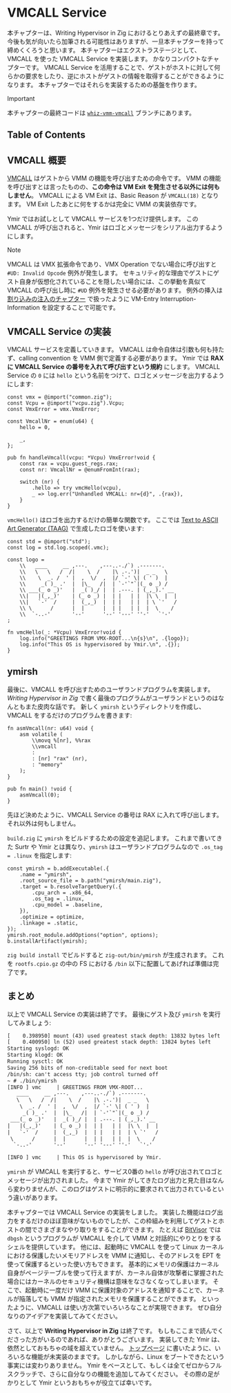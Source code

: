 # VMCALL Service

本チャプターは、Writing Hypervisor in Zig におけるとりあえずの最終章です。
今後も気が向いたら加筆される可能性はありますが、一旦本チャプターを持って締めくくろうと思います。
本チャプターはエクストラステージとして、VMCALL を使った VMCALL Service を実装します。
かなりコンパクトなチャプターです。
VMCALL Service を活用することで、ゲストがホストに対して何らかの要求をしたり、逆にホストがゲストの情報を取得することができるようになります。
本チャプターではそれらを実装するための基盤を作ります。

> [!IMPORTANT]
>
> 本チャプターの最終コードは [`whiz-vmm-vmcall`](https://github.com/smallkirby/ymir/tree/whiz-vmm-vmcall) ブランチにあります。

## Table of Contents

<!-- toc -->

## VMCALL 概要

[VMCALL](https://www.felixcloutier.com/x86/vmcall) はゲストから VMM の機能を呼び出すための命令です。
VMM の機能を呼び出すとは言ったものの、**この命令は VM Exit を発生させる以外には何もしません**。
VMCALL による VM Exit は、Basic Reason が `VMCALL(18)` となります。
VM Exit したあとに何をするかは完全に VMM の実装依存です。

Ymir ではお試しとして VMCALL サービスを1つだけ提供します。
この VMCALL が呼び出されると、Ymir はロゴとメッセージをシリアル出力するようにします。

> [!NOTE]
>
> VMCALL は VMX 拡張命令であり、VMX Operation でない場合に呼び出すと `#UD: Invalid Opcode` 例外が発生します。
> セキュリティ的な理由でゲストにゲスト自身が仮想化されていることを隠したい場合には、この挙動を真似て VMCALL の呼び出し時に `#UD` 例外を発生させる必要があります。
> 例外の挿入は [割り込みの注入のチャプター](./intr_injection.md) で扱ったように VM-Entry Interruption-Information を設定することで可能です。

## VMCALL Service の実装

VMCALL サービスを定義していきます。
VMCALL は命令自体は引数も何も持たず、calling convention を VMM 側で定義する必要があります。
Ymir では **RAX に VMCALL Service の番号を入れて呼び出すという規約** にします。
VMCALL Service の `0` には `hello` という名前をつけて、ロゴとメッセージを出力するようにします:

<!-- i18n:skip -->
```ymir/arch/x86/vmx/vmc.zig
const vmx = @import("common.zig");
const Vcpu = @import("vcpu.zig").Vcpu;
const VmxError = vmx.VmxError;

const VmcallNr = enum(u64) {
    hello = 0,

    _,
};

pub fn handleVmcall(vcpu: *Vcpu) VmxError!void {
    const rax = vcpu.guest_regs.rax;
    const nr: VmcallNr = @enumFromInt(rax);

    switch (nr) {
        .hello => try vmcHello(vcpu),
        _ => log.err("Unhandled VMCALL: nr={d}", .{rax}),
    }
}
```

`vmcHello()` はロゴを出力するだけの簡単な関数です。
ここでは [Text to ASCII Art Generator (TAAG)](https://patorjk.com/software/taag/#p=display&f=Flower%20Power&t=) で生成したロゴを使います:

<!-- i18n:skip -->
```ymir/arch/x86/vmx/vmc.zig
const std = @import("std");
const log = std.log.scoped(.vmc);

const logo =
    \\   ____     __ ,---.    ,---..-./`) .-------.
    \\   \   \   /  /|    \  /    |\ .-.')|  _ _   \
    \\    \  _. /  ' |  ,  \/  ,  |/ `-' \| ( ' )  |
    \\     _( )_ .'  |  |\_   /|  | `-'`"`|(_ o _) /
    \\ ___(_ o _)'   |  _( )_/ |  | .---. | (_,_).' __
    \\|   |(_,_)'    | (_ o _) |  | |   | |  |\ \  |  |
    \\|   `-'  /     |  (_,_)  |  | |   | |  | \ `'   /
    \\ \      /      |  |      |  | |   | |  |  \    /
    \\  `-..-'       '--'      '--' '---' ''-'   `'-'
;

fn vmcHello(_: *Vcpu) VmxError!void {
    log.info("GREETINGS FROM VMX-ROOT...\n{s}\n", .{logo});
    log.info("This OS is hypervisored by Ymir.\n", .{});
}
```

## ymirsh

最後に、VMCALL を呼び出すためのユーザランドプログラムを実装します。
*Writing Hypervisor in Zig* で書く最後のプログラムがユーザランドというのはなんともまた皮肉な話です。
新しく `ymirsh` というディレクトリを作成し、VMCALL をするだけのプログラムを書きます:

<!-- i18n:skip -->
```ymirsh/main.zig
fn asmVmcall(nr: u64) void {
    asm volatile (
        \\movq %[nr], %%rax
        \\vmcall
        :
        : [nr] "rax" (nr),
        : "memory"
    );
}

pub fn main() !void {
    asmVmcall(0);
}
```

先ほど決めたように、VMCALL Service の番号は RAX に入れて呼び出します。
それ以外は何もしません。

`build.zig` に `ymirsh` をビルドするための設定を追記します。
これまで書いてきた Surtr や Ymir とは異なり、`ymirsh` はユーザランドプログラムなので `.os_tag = .linux` を指定します:

<!-- i18n:skip -->
```build.zig
const ymirsh = b.addExecutable(.{
    .name = "ymirsh",
    .root_source_file = b.path("ymirsh/main.zig"),
    .target = b.resolveTargetQuery(.{
        .cpu_arch = .x86_64,
        .os_tag = .linux,
        .cpu_model = .baseline,
    }),
    .optimize = optimize,
    .linkage = .static,
});
ymirsh.root_module.addOptions("option", options);
b.installArtifact(ymirsh);
```

`zig build install` でビルドすると `zig-out/bin/ymirsh` が生成されます。
これを `rootfs.cpio.gz` の中の FS における `/bin` 以下に配置してあげれば準備は完了です。

## まとめ

以上で VMCALL Service の実装は終了です。
最後にゲスト及び `ymirsh` を実行してみましょう:

<!-- i18n:skip -->
```txt
[    0.398950] mount (43) used greatest stack depth: 13832 bytes left
[    0.400950] ln (52) used greatest stack depth: 13824 bytes left
Starting syslogd: OK
Starting klogd: OK
Running sysctl: OK
Saving 256 bits of non-creditable seed for next boot
/bin/sh: can't access tty; job control turned off
~ # ./bin/ymirsh
[INFO ] vmc     | GREETINGS FROM VMX-ROOT...
   ____     __ ,---.    ,---..-./`) .-------.
   \   \   /  /|    \  /    |\ .-.')|  _ _   \
    \  _. /  ' |  ,  \/  ,  |/ `-' \| ( ' )  |
     _( )_ .'  |  |\_   /|  | `-'`"`|(_ o _) /
 ___(_ o _)'   |  _( )_/ |  | .---. | (_,_).' __
|   |(_,_)'    | (_ o _) |  | |   | |  |\ \  |  |
|   `-'  /     |  (_,_)  |  | |   | |  | \ `'   /
 \      /      |  |      |  | |   | |  |  \    /
  `-..-'       '--'      '--' '---' ''-'   `'-'

[INFO ] vmc     | This OS is hypervisored by Ymir.
```

`ymirsh` が VMCALL を実行すると、サービス0番の `hello` が呼び出されてロゴとメッセージが出力されました。
今まで Ymir がしてきたログ出力と見た目はなんら変わりませんが、このログはゲストに明示的に要求されて出力されているという違いがあります。

本チャプターでは VMCALL Service の実装をしました。
実装した機能はログ出力をするだけのほぼ意味がないものでしたが、この枠組みを利用してゲストとホストの間でさまざまなやり取りをすることができます。
たとえば [BitVisor](https://www.bitvisor.org/) では `dbgsh` というプログラムが VMCALL を介して VMM と対話的にやりとりをするシェルを提供しています。
他には、起動時に VMCALL を使って Linux カーネルにおける保護したいメモリアドレスを VMM に通知し、そのアドレスを EPT を使って保護するといった使い方もできます。
基本的にメモリの保護はカーネル自身がページテーブルを使って行えますが、カーネル自体が攻撃者に掌握された場合にはカーネルのセキュリティ機構は意味をなさなくなってしまいます。
そこで、起動時に一度だけ VMM に保護対象のアドレスを通知することで、カーネルが陥落しても VMM が指定されたメモリを保護することができます。
といったように、VMCALL は使い方次第でいろいろなことが実現できます。
ぜひ自分なりのアイデアを実装してみてください。

さて、以上で **Writing Hypervisor in Zig** は終了です。
もしもここまで読んでくださった方がいるのであれば、ありがとうございます。
実装してきた Ymir は、依然としておもちゃの域を超えていません。
[トップページ](../intro.md) に書いたように、いろいろな機能が未実装のままです。
しかしながら、Linux をブートできたという事実には変わりありません。
Ymir をベースとして、もしくは全てゼロからフルスクラッチで、さらに自分なりの機能を追加してみてください。
その際の足がかりとして Ymir というおもちゃが役立てば幸いです。
